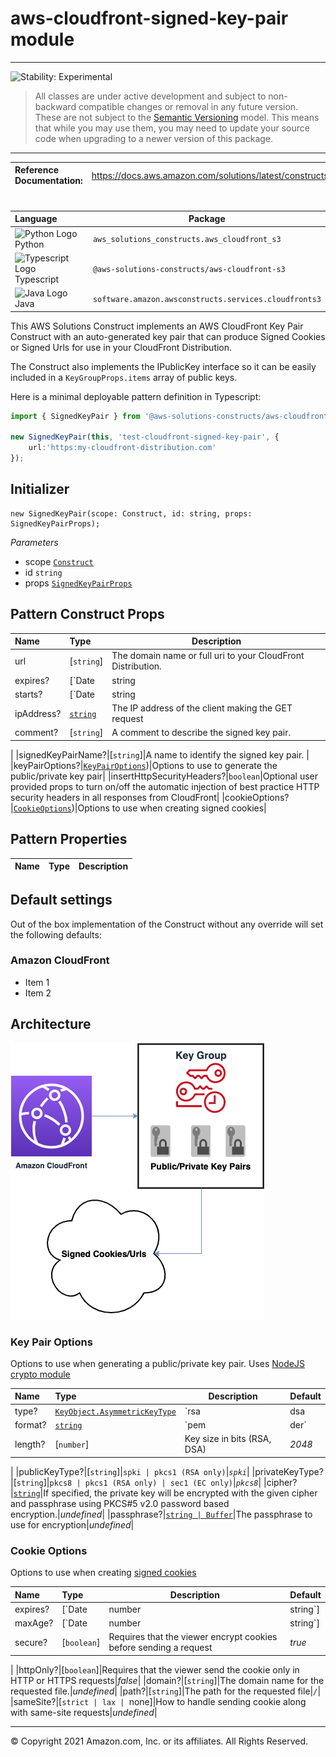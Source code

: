 # aws-cloudfront-signed-key-pair module
<!--BEGIN STABILITY BANNER-->

---

![Stability: Experimental](https://img.shields.io/badge/stability-Experimental-important.svg?style=for-the-badge)

> All classes are under active development and subject to non-backward compatible changes or removal in any
> future version. These are not subject to the [Semantic Versioning](https://semver.org/) model.
> This means that while you may use them, you may need to update your source code when upgrading to a newer version of this package.

---
<!--END STABILITY BANNER-->

| **Reference Documentation**:| <span style="font-weight: normal">https://docs.aws.amazon.com/solutions/latest/constructs/</span>|
|:-------------|:-------------|
<div style="height:8px"></div>

| **Language**     | **Package**        |
|:-------------|-----------------|
|![Python Logo](https://docs.aws.amazon.com/cdk/api/latest/img/python32.png) Python|`aws_solutions_constructs.aws_cloudfront_s3`|
|![Typescript Logo](https://docs.aws.amazon.com/cdk/api/latest/img/typescript32.png) Typescript|`@aws-solutions-constructs/aws-cloudfront-s3`|
|![Java Logo](https://docs.aws.amazon.com/cdk/api/latest/img/java32.png) Java|`software.amazon.awsconstructs.services.cloudfronts3`|

This AWS Solutions Construct implements an AWS CloudFront Key Pair Construct with an auto-generated key pair that can produce Signed Cookies or Signed Urls for use in your CloudFront Distribution. 

The Construct also implements the IPublicKey interface so it can be easily included in a `KeyGroupProps.items` array of public keys.

Here is a minimal deployable pattern definition in Typescript:

``` typescript
import { SignedKeyPair } from '@aws-solutions-constructs/aws-cloudfront-signed-key-pair';

new SignedKeyPair(this, 'test-cloudfront-signed-key-pair', {
    url:'https:my-cloudfront-distribution.com'
});

```

## Initializer

``` text
new SignedKeyPair(scope: Construct, id: string, props: SignedKeyPairProps);
```

_Parameters_

* scope [`Construct`](https://docs.aws.amazon.com/cdk/api/latest/docs/@aws-cdk_core.Construct.html)
* id `string`
* props [`SignedKeyPairProps`](#pattern-construct-props)

## Pattern Construct Props

| **Name**     | **Type**        | **Description** |
|:-------------|:----------------|-----------------|
|url|[`string`]|The domain name or full uri to your CloudFront Distribution.|
|expires?|[`Date | string | number`]| The date or timestamp in which the signed cookie or signed url will expire *(defaults to one week)* |
|starts?|[`Date | string | number`]|The date or timestamp in which the signed cookie or signed url will start *(defaults to Date.now())* |
|ipAddress?|[`string`](https://docs.aws.amazon.com/AmazonCloudFront/latest/DeveloperGuide/private-content-setting-signed-cookie-custom-policy.html#private-content-custom-policy-statement-cookies-values)|The IP address of the client making the GET request|
|comment?|[`string`]|A comment to describe the signed key pair.
|
|signedKeyPairName?|[`string`]|A name to identify the signed key pair.
|
|keyPairOptions?|[`KeyPairOptions`](#key-pair-options))|Options to use to generate the public/private key pair|
|insertHttpSecurityHeaders?|`boolean`|Optional user provided props to turn on/off the automatic injection of best practice HTTP security headers in all responses from CloudFront|
|cookieOptions?|[`CookieOptions`](#cookie-options))|Options to use when creating signed cookies|

## Pattern Properties

| **Name**     | **Type**        | **Description** |
|:-------------|:----------------|-----------------|





## Default settings

Out of the box implementation of the Construct without any override will set the following defaults:

### Amazon CloudFront
* Item 1
* Item 2

## Architecture
![Architecture Diagram](architecture.png)

### Key Pair Options
Options to use when generating a public/private key pair. Uses [NodeJS crypto module](https://nodejs.org/docs/latest-v12.x/api/crypto.html#crypto_crypto_generatekeypair_type_options_callback)  

| **Name**     | **Type**        | **Description** | **Default**
|:-------------|:----------------|-----------------|-------------|
|type?|[`KeyObject.AsymmetricKeyType`](https://nodejs.org/docs/latest-v12.x/api/crypto.html#crypto_keyobject_asymmetrickeytype)|`rsa | dsa | ec | ed25519 | ed448 | x25519 | x448 | dh`|*`rsa`*|
|format?|[`string`](https://nodejs.org/docs/latest-v12.x/api/crypto.html#crypto_keyobject_export_options)|`pem | der`|*`pem`*|
|length?|[`number`]|Key size in bits (RSA, DSA)|*2048*|
|
|publicKeyType?|[`string`]|`spki | pkcs1 (RSA only)`|*`spki`*|
|privateKeyType?|[`string`]|`pkcs8 | pkcs1 (RSA only) | sec1 (EC only)`|*`pkcs8`*|
|cipher?|[`string`](https://nodejs.org/docs/latest-v12.x/api/crypto.html#crypto_keyobject_export_options)|If specified, the private key will be encrypted with the given cipher and passphrase using PKCS#5 v2.0 password based encryption.|*undefined*|
|passphrase?|[`string | Buffer`](https://nodejs.org/docs/latest-v12.x/api/crypto.html#crypto_keyobject_export_options)|The passphrase to use for encryption|*undefined*|


### Cookie Options
Options to use when creating [signed cookies](https://docs.aws.amazon.com/AmazonCloudFront/latest/DeveloperGuide/private-content-signed-cookies.html)  

| **Name**     | **Type**        | **Description** | **Default**
|:-------------|:----------------|-----------------|-------------|
|expires?|[`Date | number | string`]|Date or timestamp when cookie expires|*session*|
|maxAge?|[`Date | number | string`]|Date or timestamp reflecting maximum age of cookie. Only one of `expires` and `maxAge` can be set at a time|*undefined*|
|secure?|[`boolean`]|Requires that the viewer encrypt cookies before sending a request|*true*|
|
|httpOnly?|[`boolean`]|Requires that the viewer send the cookie only in HTTP or HTTPS requests|*false*|
|domain?|[`string`]|The domain name for the requested file.|*undefined*|
|path?|[`string`]|The path for the requested file|*`/`*|
|sameSite?|[`strict | lax | `none]|How to handle sending cookie along with same-site requests|*undefined*|

***
&copy; Copyright 2021 Amazon.com, Inc. or its affiliates. All Rights Reserved.